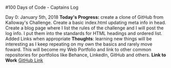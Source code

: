<!-- # #100DaysOfCode Log - Round 1 - [Your Name Here]

The log of my #100DaysOfCode challenge. Started on [July 17, Monday, 2017].

## Log

### R1D1 
Started a Weather App. Worked on the draft layout of the app, struggled with OpenWeather API http://www.example.com

### R1D2 -->
#100 Days of Code - Captains Log

Day 0: January 5th, 2018
**Today's Progress:** create a clone of GitHub from Kalloway's Challenge. Create a basic index.html updating meta info in head. Create a blog page where I list the rules of the challenge and I will post the log info. I put them into the standards for HTML headings and ordered list.  Added Links when appropriate
**Thoughts**: learning new things will be interesting as I keep repeating on my own the basics and rarely move foward. This will become my Web Portfolio and link to other common repositories for portfolios like Behance, LinkedIn, GitHub and others.
**Link to Work** 
<a href="https://github.com/ajnickmom/100daysOfCode/blob/master/blog.html">GitHub Link</a>

